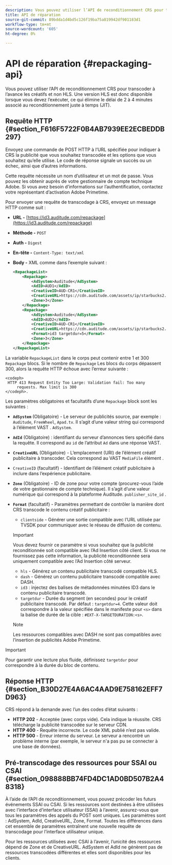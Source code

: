 ```yaml
---
description: Vous pouvez utiliser l’API de reconditionnement CRS pour transcoder à l’avance les créatifs et non HLS. Une version HLS est donc disponible lorsque vous devez l’exécuter, ce qui élimine le délai de 2 à 4 minutes associé au reconditionnement juste à temps (JIT).
title: API de réparation
source-git-commit: 89bdda1d4bd5c126f19ba75a819942df901183d1
workflow-type: tm+mt
source-wordcount: '605'
ht-degree: 0%

---
```



# API de réparation {#repackaging-api}

Vous pouvez utiliser l’API de reconditionnement CRS pour transcoder à l’avance les créatifs et non HLS. Une version HLS est donc disponible lorsque vous devez l’exécuter, ce qui élimine le délai de 2 à 4 minutes associé au reconditionnement juste à temps (JIT).

## Requête HTTP {#section_F616F5722F0B4AB7939EE2ECBEDDB297}

Envoyez une commande de POST HTTP à l’URL spécifiée pour indiquer à CRS la publicité que vous souhaitez transcodée et les options que vous souhaitez qu’elle utilise. Le code de réponse signale un succès ou un échec, ainsi que d’autres informations.

Cette requête nécessite un nom d’utilisateur et un mot de passe. Vous pouvez les obtenir auprès de votre gestionnaire de compte technique Adobe. Si vous avez besoin d’informations sur l’authentification, contactez votre représentant d’activation Adobe Primetime.

Pour envoyer une requête de transcodage à CRS, envoyez un message HTTP comme suit :

* **URL -** [https://id3.auditude.com/repackage](https://id3.auditude.com/repackage)

* **Méthode -** `POST`

* **Auth -** `Digest`

* **En-tête -** `Content-Type: text/xml`

* **Body -** XML comme dans l’exemple suivant :

  ```xml
  <RepackageList>
      <Repackage>
          <AdSystem>Auditude</AdSystem>
          <AdID>AUD1</AdID>
          <CreativeID>AUD-CR1</CreativeID>
          <CreativeURL>https://cdn.auditude.com/assets/ip/starbucks2.mp4</CreativeURL>
          <Zone>3</Zone>
      </Repackage>
      <Repackage>
          <AdSystem>Auditude</AdSystem>
          <AdID>AUD2</AdID>
          <CreativeID>AUD-CR1</CreativeID>
          <CreativeURL>https://cdn.auditude.com/assets/ip/starbucks2.mp4</CreativeURL>
          <Format>id3 targetdur=5</Format>
          <Zone>3</Zone>
      </Repackage>
  </RepackageList>
  ```

La variable `RepackageList` dans le corps peut contenir entre 1 et 300 `Repackage` blocs. Si le nombre de `Repackage` Les blocs du corps dépassent 300, alors la requête HTTP échoue avec l’erreur suivante :

```
<codeph>
 HTTP 413 Request Entity Too Large: Validation fail: Too many
     requests. Max limit is 300
</codeph>.
```


Les paramètres obligatoires et facultatifs d’une `Repackage` block sont les suivantes :

* **`AdSystem`** (Obligatoire) - Le serveur de publicités source, par exemple : `Auditude`, `FreeWheel`, `Apad.tv`. Il s’agit d’une valeur string qui correspond à l’élément VAST . `AdSystem`.

* **`AdId`** (Obligatoire) : identifiant du serveur d’annonces tiers spécifié dans la requête. Il correspond au `id` de l’attribut `Ad` dans une réponse VAST.

* **`CreativeURL`** (Obligatoire) - L’emplacement (URI) de l’élément créatif publicitaire à transcoder. Cela correspond au VAST `MediaFile` élément .

* `CreativeID` (facultatif) - Identifiant de l’élément créatif publicitaire à inclure dans l’expérience publicitaire.
* **`Zone`** (Obligatoire) - ID de zone pour votre compte (procurez-vous l’aide de votre gestionnaire de compte technique). Il s’agit d’une valeur numérique qui correspond à la plateforme Auditude. `publisher_site_id` .

* **`Format`** (facultatif) - Paramètres permettant de contrôler la manière dont CRS transcode le contenu créatif publicitaire :

   * `clientside` - Générer une sortie compatible avec l’URL utilisée par TVSDK pour communiquer avec le réseau de diffusion de contenu.

  >[!IMPORTANT]
  >
  >Vous devez fournir ce paramètre si vous souhaitez que la publicité reconditionnée soit compatible avec l’Ad Insertion côté client. Si vous ne fournissez pas cette information, la publicité reconditionnée sera uniquement compatible avec l’Ad Insertion côté serveur.

   * `hls` - Générez un contenu publicitaire transcodé compatible HLS.
   * `dash` - Générez un contenu publicitaire transcodé compatible avec DASH.
   * `id3` : injectez des balises de métadonnées minutées ID3 dans le contenu publicitaire transcodé.
   * `targetdur` - Durée du segment (en secondes) pour le créatif publicitaire transcodé. Par défaut : `targetdur=4`. Cette valeur doit correspondre à la valeur spécifiée dans le manifeste pour `<s>` dans la balise de durée de la cible : `#EXT-X-TARGETDURATION:<s>`.

  >[!NOTE]
  >
  >Les ressources compatibles avec DASH ne sont pas compatibles avec l’insertion de publicités Adobe Primetime.

>[!IMPORTANT]
>
>Pour garantir une lecture plus fluide, définissez `targetdur` pour correspondre à la durée du bloc de contenu.

## Réponse HTTP {#section_B30D27E4A6AC4AAD9E758162EFF7D963}

CRS répond à la demande avec l’un des codes d’état suivants :

* **HTTP 202** - Acceptée (avec corps vide). Cela indique la réussite. CRS télécharge la publicité transcodée sur le serveur CDN.
* **HTTP 400** - Requête incorrecte. Le code XML publié n’est pas valide.
* **HTTP 500** - Erreur interne du serveur. Le serveur a rencontré un problème interne (par exemple, le serveur n&#39;a pas pu se connecter à une base de données).

## Pré-transcodage des ressources pour SSAI ou CSAI {#section_098888BB74FD4DC1AD0BD507B2A48318}

À l’aide de l’API de reconditionnement, vous pouvez précoder les futurs événements SSAI ou CSAI. Si les ressources sont destinées à être utilisées avec l’interface d’interface utilisateur (SSAI) à l’avenir, assurez-vous que tous les paramètres des appels du POST sont uniques. Les paramètres sont : AdSystem, AdId, CreativeURL, Zone, Format. Toutes les différences dans cet ensemble de paramètres entraînent une nouvelle requête de transcodage pour l’interface utilisateur unique.

Pour les ressources utilisées avec CSAI à l’avenir, l’unicité des ressources dépend de Zone et de CreativeURL. AdSystem et AdId ne génèrent pas de ressources transcodées différentes et elles sont disponibles pour les clients.
